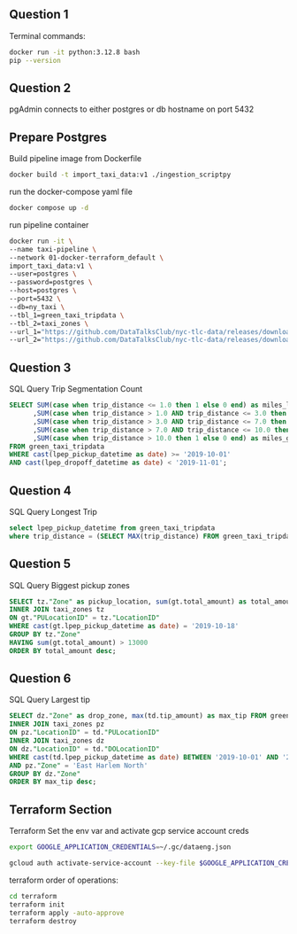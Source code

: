 
## Question 1

Terminal commands:

```bash
docker run -it python:3.12.8 bash
pip --version
```

## Question 2
pgAdmin connects to either postgres or db hostname on port 5432

## Prepare Postgres

Build pipeline image from Dockerfile
```bash
docker build -t import_taxi_data:v1 ./ingestion_scriptpy
```
run the docker-compose yaml file
```bash
docker compose up -d
```

run pipeline container
```bash
docker run -it \
--name taxi-pipeline \
--network 01-docker-terraform_default \
import_taxi_data:v1 \
--user=postgres \
--password=postgres \
--host=postgres \
--port=5432 \
--db=ny_taxi \
--tbl_1=green_taxi_tripdata \
--tbl_2=taxi_zones \
--url_1="https://github.com/DataTalksClub/nyc-tlc-data/releases/download/green/green_tripdata_2019-10.csv.gz" \
--url_2="https://github.com/DataTalksClub/nyc-tlc-data/releases/download/misc/taxi_zone_lookup.csv"
```



## Question 3
SQL Query
Trip Segmentation Count
```sql
SELECT SUM(case when trip_distance <= 1.0 then 1 else 0 end) as miles_lt1
	  ,SUM(case when trip_distance > 1.0 AND trip_distance <= 3.0 then 1 else 0 end) as miles_1_3 
	  ,SUM(case when trip_distance > 3.0 AND trip_distance <= 7.0 then 1 else 0 end) as miles_3_7
	  ,SUM(case when trip_distance > 7.0 AND trip_distance <= 10.0 then 1 else 0 end) as miles_7_10
	  ,SUM(case when trip_distance > 10.0 then 1 else 0 end) as miles_gt10
FROM green_taxi_tripdata
WHERE cast(lpep_pickup_datetime as date) >= '2019-10-01'
AND cast(lpep_dropoff_datetime as date) < '2019-11-01';
```

## Question 4
SQL Query
Longest Trip
```sql
select lpep_pickup_datetime from green_taxi_tripdata
where trip_distance = (SELECT MAX(trip_distance) FROM green_taxi_tripdata);
```

## Question 5
SQL Query
Biggest pickup zones
```sql
SELECT tz."Zone" as pickup_location, sum(gt.total_amount) as total_amount from green_taxi_tripdata gt
INNER JOIN taxi_zones tz
ON gt."PULocationID" = tz."LocationID"
WHERE cast(gt.lpep_pickup_datetime as date) = '2019-10-18'
GROUP BY tz."Zone"
HAVING sum(gt.total_amount) > 13000
ORDER BY total_amount desc;
```

## Question 6
SQL Query
Largest tip
```sql
SELECT dz."Zone" as drop_zone, max(td.tip_amount) as max_tip FROM green_taxi_tripdata td
INNER JOIN taxi_zones pz
ON pz."LocationID" = td."PULocationID"
INNER JOIN taxi_zones dz
ON dz."LocationID" = td."DOLocationID"
WHERE cast(td.lpep_pickup_datetime as date) BETWEEN '2019-10-01' AND '2019-10-31' 
AND pz."Zone" = 'East Harlem North'
GROUP BY dz."Zone"
ORDER BY max_tip desc;
```

## Terraform Section
Terraform
Set the env var and activate gcp service account creds
```bash
export GOOGLE_APPLICATION_CREDENTIALS=~/.gc/dataeng.json
```

```bash
gcloud auth activate-service-account --key-file $GOOGLE_APPLICATION_CREDENTIALS
```

terraform order of operations:
```bash
cd terraform
terraform init
terraform apply -auto-approve
terraform destroy
```